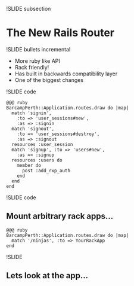 !SLIDE subsection

# The New Rails Router #

!SLIDE bullets incremental

* More ruby like API
* Rack friendly!
* Has built in backwards compatibility layer
* One of the biggest changes

!SLIDE code

    @@@ ruby
    BarcampPerth::Application.routes.draw do |map|
      match 'signin',
        :to => 'user_sessions#new',
        :as => :signin
      match 'signout',
        :to => 'user_sessions#destroy',
        :as => :signout
      resources :user_session
      match 'signup', :to => 'users#new',
        :as => :signup
      resources :users do
        member do
          post :add_rxp_auth
        end
      end
    end
    
!SLIDE code

## Mount arbitrary rack apps... ##

    @@@ ruby
    BarcampPerth::Application.routes.draw do |map|
      match '/ninjas', :to => YourRackApp
    end
    
!SLIDE

## Lets look at the app... ##